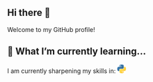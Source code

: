 ## Hi there 👋
Welcome to my GitHub profile!

<!--
**newb2pro/newb2pro** is a ✨ _special_ ✨ repository because its `README.md` (this file) appears on your GitHub profile.

Here are some ideas to get you started:

- 🔭 I’m currently working on ...
- 🌱 I’m currently learning ...
- 👯 I’m looking to collaborate on ...
- 🤔 I’m looking for help with ...
- 💬 Ask me about ...
- 📫 How to reach me: ...
- 😄 Pronouns: ...
- ⚡ Fun fact: ...
-->

## 🌱 What I’m currently learning...

I am currently sharpening my skills in: <picture> <img alt="python icon" src="https://github.com/newb2pro/newb2pro/blob/main/pythonicon.png">
<source media="(prefers-color-scheme: dark)" srcset="https://github.com/newb2pro/newb2pro/blob/main/pythonicon.png">
<source media="(prefers-color-scheme: light)" srcset="https://github.com/newb2pro/newb2pro/blob/main/pythonicon.png">
</picture>

